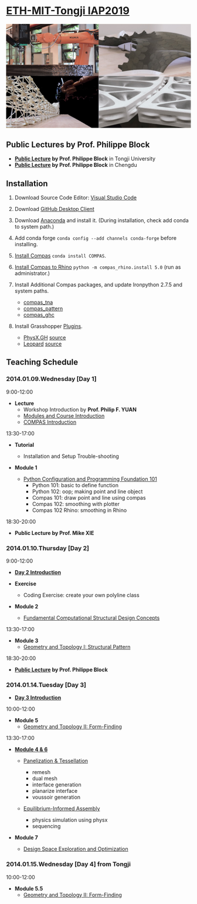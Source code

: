 # [ETH-MIT-Tongji IAP2019](http://www.block.arch.ethz.ch/brg/teaching/robotic-force-printing)

![img](images/robotic-force-printing_start_1547456914_1920x1080.jpg)

## Public Lectures by Prof. Philippe Block

* **[Public Lecture](https://www.dropbox.com/s/6sq1ypvg06iaabq/20190110_Tongji_PBlock.pdf?dl=0) by Prof. Philippe Block** in Tongji University
* **[Public Lecture](https://www.dropbox.com/s/q9a3cj5mkaanqaa/20190112_Chengdu_PBlock.pdf?dl=0) by Prof. Philippe Block** in Chengdu



## Installation

1. Download Source Code Editor: [Visual Studio Code](files/softwares)
2. Download [GitHub Desktop Client](https://desktop.github.com/)
3. Download [Anaconda](https://conda.io/docs/user-guide/install/download.html) and install it. (During installation, check add conda to system path.)
4. Add conda forge ```conda config --add channels conda-forge``` before installing. 
5. [Install Compas](https://compas-dev.github.io/main/gettingstarted.html) ```conda install COMPAS```. 
6. [Install Compas to Rhino](https://compas-dev.github.io/main/environments/rhino.html) ```python -m compas_rhino.install 5.0``` (run as administrator.)
7. Install Additional Compas packages, and update Ironpython 2.7.5 and system paths.
	- [compas_tna](https://github.com/BlockResearchGroup/compas_tna)
	- [compas_pattern](https://github.com/BlockResearchGroup/compas_pattern)
	- [compas_ghc](https://github.com/BlockResearchGroup/compas_ghc)
	
8. Install Grasshopper [Plugins](files/gh_plugins). 
	- [PhysX.GH](https://www.food4rhino.com/app/physxgh) [source](https://github.com/TheAsianCoders/PhysX.GH) 
	- [Leopard](https://www.food4rhino.com/app/leopard) [source](https://github.com/GeneKao/Leopard)


## Teaching Schedule

### 2014.01.09.Wednesday [Day 1]

9:00-12:00 

* **Lecture**
	- Workshop Introduction by **Prof. Philip F. YUAN**
	- [Modules and Course Introduction](https://docs.google.com/presentation/d/1ch_CNHoBCgODurvXJfui0z5O44kCb2cGiayMbf04RkQ/edit?usp=sharing)
	- [COMPAS Introduction](https://docs.google.com/presentation/d/1szGW5Y8Omr38xClVXZvB6Lpv5BKp4DTBdZLb9RZ1Suo/edit?usp=sharing)


13:30-17:00 

* **Tutorial** 
	- Installation and Setup Trouble-shooting

* **Module 1** 
	- [Python Configuration and Programming Foundation 101](src/day_1)
		- Python 101: basic to define function
		- Python 102: oop; making point and line object
		- Compas 101: draw point and line using compas 
		- Compas 102: smoothing with plotter
		- Compas 102 Rhino: smoothing in Rhino

18:30-20:00 

* **Public Lecture by Prof. Mike XIE**

### 2014.01.10.Thursday [Day 2]

9:00-12:00 

* **[Day 2 Introduction](https://docs.google.com/presentation/d/1JSbZEt0opbu0KsZE-8JaI71-VDB3MsrS50kQ4Ox4ViY/edit?usp=sharing)**

* **Exercise**
   	- Coding Exercise: create your own polyline class

* **Module 2** 
	- [Fundamental Computational Structural Design Concepts](https://docs.google.com/presentation/d/1p-zv9mRVL2ffMIHJFr2sJzslBhXStucicSSJTQTOSq0/edit?usp=sharing)

13:30-17:00 

* **Module 3** 
	- [Geometry and Topology I: Structural Pattern](https://docs.google.com/presentation/d/1Mpj6PGHHrZVQNyfFuvl7Y0jwOUePlhPP2sftHdBiX4w/edit?usp=sharing
)
	
18:30-20:00 

* **[Public Lecture](files/slides/20190110_Tongji_PBlock.pdf) by Prof. Philippe Block**


### 2014.01.14.Tuesday [Day 3]

* **[Day 3 Introduction](https://docs.google.com/presentation/d/1QNpw53mhzGUWgBwdXUhrocquuJDV5Qe2vQMg33XIf8w/edit?usp=sharing)** 
	
10:00-12:00 

* **Module 5** 
	- [Geometry and Topology II: Form-Finding](https://docs.google.com/presentation/d/1ht2UYKxPIyyHLVDRV91_yOpAvkhNgQBPZAGNdW2FSWo/edit?usp=sharing)

13:30-17:00 

* **[Module 4 & 6](https://docs.google.com/presentation/d/1MCfmjLLHdOTIWeK9YPZzjk2PheW_E_peroC9QQ-NHjc/edit?usp=sharing)** 
	- [Panelization & Tessellation](src/day_3/m4_tessellation)
		- remesh
		- dual mesh
		- interface generation
		- planarize interface
		- voussoir generation

	- [Equilibrium-Informed Assembly](src/day_3/m6_assembly)
		- physics simulation using physx
		- sequencing

* **Module 7** 
	- [Design Space Exploration and Optimization](https://docs.google.com/presentation/d/1JsCds5WZX60LkjQjGuFmW6MxCGFZ3vXNO2U-KQ83zC4/edit?usp=sharing)
	

### 2014.01.15.Wednesday [Day 4] from Tongji

10:00-12:00

* **Module 5.5** 
	- [Geometry and Topology II: Form-Finding](src/day_4)

